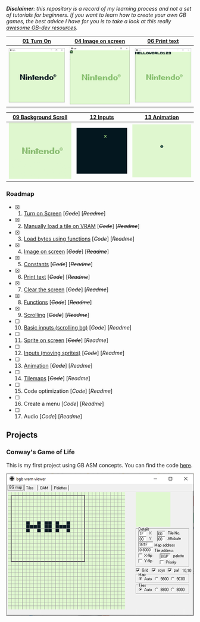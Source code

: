 *__Disclaimer__: this repository is a record of my learning process and not a set of tutorials for beginners. If you want to learn how to create your own GB games, the best advice I have for you is to take a look at this really [awesome GB-dev resources](https://github.com/gbdev/awesome-gbdev).*

| [01 Turn On](01_TurnOn) | [04 Image on screen](04_ImageOnScreen) | [06 Print text](06_PrintText) |
| :---: | :---: | :---: |
| ![Turn on](01_TurnOn/turn_on.png) | ![Image on screen](04_ImageOnScreen/images/palette_1_screen.png) | ![Hello World](06_PrintText/images/ascii_screen.png) |

| [09 Background Scroll](09_BackgroundScroll) | [12 Inputs](12_Inputs) | [13 Animation](13_Animation) |
| :---: | :---: | :---: |
| ![Background Scroll](09_BackgroundScroll/bg_scroll.gif) | ![Move Sprites](12_Inputs/input_screen.gif) | ![Animation](13_Animation/coin_screen.gif)

### Roadmap

- [x] 1. [Turn on Screen](01_TurnOn) [~~_Code_~~] [~~_Readme_~~]
- [x] 2. [Manually load a tile on VRAM](02_ImageOnVram) [~~_Code_~~] [~~_Readme_~~]
- [x] 3. [Load bytes using functions](03_LoadBytes) [~~_Code_~~] [~~_Readme_~~]
- [x] 4. [Image on screen](04_ImageOnScreen) [~~_Code_~~] [~~_Readme_~~]
- [x] 5. [Constants](05_Constants) [~~_Code_~~] [~~_Readme_~~]
- [x] 6. [Print text](06_PrintText) [~~_Code_~~] [~~_Readme_~~]
- [x] 7. [Clear the screen](07_ClearScreen) [~~_Code_~~] [~~_Readme_~~]
- [x] 8. [Functions](08_Functions) [~~_Code_~~] [~~_Readme_~~]
- [x] 9. [Scrolling](09_BackgroundScroll) [~~_Code_~~] [~~_Readme_~~]
- [ ] 10. [Basic inputs (scrolling bg)](10_BasicInputs) [~~_Code_~~] [_Readme_]
- [ ] 11. [Sprite on screen](11_SpriteOnScreen) [~~_Code_~~] [_Readme_]
- [ ] 12. [Inputs (moving sprites)](12_Inputs) [~~_Code_~~] [_Readme_]
- [ ] 13. [Animation](13_Animation) [~~_Code_~~] [_Readme_]
- [ ] 14. [Tilemaps](14_Tilemap) [~~_Code_~~] [_Readme_]
- [ ] 15. Code optimization [_Code_] [_Readme_]
- [ ] 16. Create a menu [_Code_] [_Readme_]
- [ ] 17. Audio [_Code_] [_Readme_]

## Projects

### Conway's Game of Life

This is my first project using GB ASM concepts. You can find the code [here](https://github.com/paulobruno/GbAsmConwaysGameOfLife).

![Conway's Game of Life](https://github.com/paulobruno/GbAsmConwaysGameOfLife/blob/main/results_gifs/gol_vram_pulsar15.gif)
